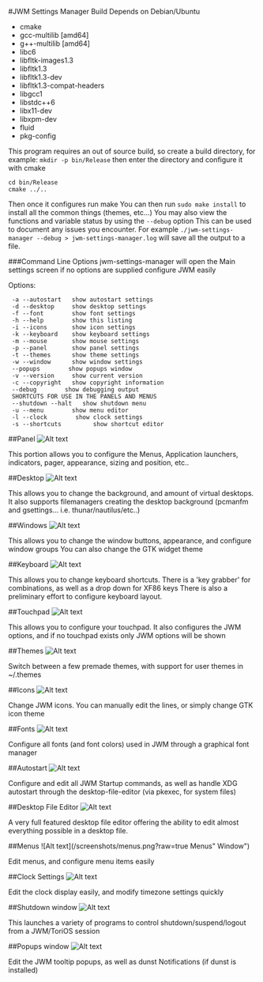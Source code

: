 #JWM Settings Manager
Build Depends on Debian/Ubuntu
- cmake
- gcc-multilib [amd64]
- g++-multilib [amd64]
- libc6
- libfltk-images1.3
- libfltk1.3
- libfltk1.3-dev
- libfltk1.3-compat-headers
- libgcc1
- libstdc++6
- libx11-dev
- libxpm-dev
- fluid
- pkg-config

This program requires an out of source build, so create a build directory, for example:
`mkdir -p bin/Release`
then enter the directory and configure it with cmake
```
cd bin/Release
cmake ../..
```
Then once it configures run make
You can then run
`sudo make install`
to install all the common things (themes, etc...)
You may also view the functions and variable status by using the `--debug` option
This can be used to document any issues you encounter.
For example
`./jwm-settings-manager --debug > jwm-settings-manager.log`
will save all the output to a file.

###Command Line Options
jwm-settings-manager will open the Main settings screen if no options are supplied
configure JWM easily

Options:
```
 -a --autostart   show autostart settings
 -d --desktop     show desktop settings
 -f --font        show font settings
 -h --help        show this listing
 -i --icons       show icon settings
 -k --keyboard    show keyboard settings
 -m --mouse       show mouse settings
 -p --panel       show panel settings
 -t --themes      show theme settings
 -w --window      show window settings
 --popups        show popups window
 -v --version     show current version
 -c --copyright   show copyright information
 --debug        show debugging output
 SHORTCUTS FOR USE IN THE PANELS AND MENUS
 --shutdown --halt   show shutdown menu
 -u --menu        show menu editor
 -l --clock        show clock settings
 -s --shortcuts         show shortcut editor
```
##Panel
![Alt text](/screenshots/panel.png?raw=true "Panel Window")

This portion allows you to configure the Menus, Application launchers, indicators, pager, appearance, sizing and position, etc..

##Desktop
![Alt text](/screenshots/desktop.png?raw=true "Desktop Window")

This allows you to change the background, and amount of virtual desktops.
It also supports filemanagers creating the desktop background (pcmanfm and gsettings... i.e. thunar/nautilus/etc..)

##Windows
![Alt text](/screenshots/windows.png?raw=true "Windows Window")

This allows you to change the window buttons, appearance, and configure window groups
You can also change the GTK widget theme

##Keyboard
![Alt text](/screenshots/keyboard.png?raw=true "Keyboard Window")

This allows you to change keyboard shortcuts.
There is a 'key grabber' for combinations, as well as a drop down for XF86 keys
There is also a preliminary effort to configure keyboard layout.

##Touchpad
![Alt text](/screenshots/touchpad.png?raw=true "Touchpad Window")

This allows you to configure your touchpad.
It also configures the JWM options, and if no touchpad exists only JWM options will be shown

##Themes
![Alt text](/screenshots/themes.png?raw=true "Themes Window")

Switch between a few premade themes, with support for user themes in
~/.themes

##Icons
![Alt text](/screenshots/icons.png?raw=true "Icons Window")

Change JWM icons.  You can manually edit the lines, or simply change GTK icon theme

##Fonts
![Alt text](/screenshots/fonts.png?raw=true "Fonts Window")

Configure all fonts (and font colors) used in JWM through a graphical font manager

##Autostart
![Alt text](/screenshots/autostart.png?raw=true "Autostart Window")

Configure and edit all JWM Startup commands, as well as handle XDG autostart through the desktop-file-editor (via pkexec, for system files)

##Desktop File Editor
![Alt text](/screenshots/desktop-file-editor.png?raw=true "Desktop File Editor Window")

A very full featured desktop file editor offering the ability to edit almost everything possible in a desktop file.

##Menus
![Alt text](/screenshots/menus.png?raw=true Menus" Window")

Edit menus, and configure menu items easily

##Clock Settings
![Alt text](/screenshots/clock.png?raw=true "Clock Settings Window")

Edit the clock display easily, and modify timezone settings quickly

##Shutdown window
![Alt text](/screenshots/shutdown.png?raw=true "Shutdown Window")

This launches a variety of programs to control shutdown/suspend/logout from a JWM/ToriOS session

##Popups window
![Alt text](/screenshots/popups.png?raw=true "Popups Window")

Edit the JWM tooltip popups, as well as dunst Notifications (if dunst is installed)
